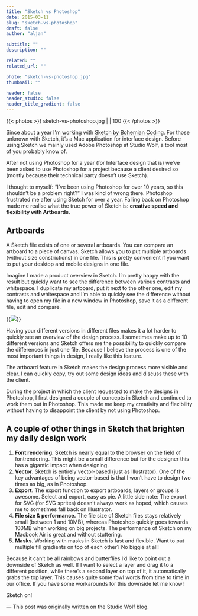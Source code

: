 ```yaml
---
title: "Sketch vs Photoshop"
date: 2015-03-11
slug: "sketch-vs-photoshop"
draft: false
author: "aljan"

subtitle: ""
description: ""

related: ""
related_url: ""

photo: "sketch-vs-photoshop.jpg"
thumbnail: ""

header: false
header_studio: false
header_title_gradient: false
---
```


{{< photos >}}
sketch-vs-photoshop.jpg |  | 100
{{< /photos >}}

Since about a year I'm working with [Sketch by Bohemian Coding](http://bohemiancoding.com/sketch/). For those unknown with Sketch, it’s a Mac application for interface design. Before using Sketch we mainly used Adobe Photoshop at Studio Wolf, a tool most of you probably know of.

After not using Photoshop for a year (for Interface design that is) we’ve been asked to use Photoshop for a project because a client desired so (mostly because their technical party doesn’t use Sketch).

I thought to myself: “I’ve been using Photoshop for over 10 years, so this shouldn’t be a problem right?” I was kind of wrong there. Photoshop frustrated me after using Sketch for over a year. Falling back on Photoshop made me realise what the true power of Sketch is: **creative speed and flexibility with Artboards**.

## Artboards

A Sketch file exists of one or several artboards. You can compare an artboard to a piece of canvas. Sketch allows you to put multiple artboards (without size constrictions) in one file. This is pretty convenient if you want to put your desktop and mobile designs in one file.

Imagine I made a product overview in Sketch. I’m pretty happy with the result but quickly want to see the difference between various contrasts and whitespace. I duplicate my artboard, put it next to the other one, edit my contrasts and whitespace and I’m able to quickly see the difference without having to open my file in a new window in Photoshop, save it as a different file, edit and compare.

{{<image src="sketch-vs-photoshop-1.png">}}

Having your different versions in different files makes it a lot harder to quickly see an overview of the design process. I sometimes make up to 10 different versions and Sketch offers me the possibility to quickly compare the differences in just one file. Because I believe the process is one of the most important things in design, I really like this feature.

The artboard feature in Sketch makes the design process more visible and clear. I can quickly copy, try out some design ideas and discuss these with the client.

During the project in which the client requested to make the designs in Photoshop, I first designed a couple of concepts in Sketch and continued to work them out in Photoshop. This made me keep my creativity and flexibility without having to disappoint the client by not using Photoshop.

## A couple of other things in Sketch that brighten my daily design work

1. **Font rendering**. Sketch is nearly equal to the browser on the field of fontrendering. This might be a small difference but for the designer this has a gigantic impact when designing.
2. **Vector**. Sketch is entirely vector-based (just as Illustrator). One of the key advantages of being vector-based is that I won’t have to design two times as big, as in Photoshop.
3. **Export**. The export function to export artboards, layers or groups is awesome. Select and export, easy as pie. A little side note: The export for SVG (for SVG sprites) doesn’t always work as hoped, which causes me to sometimes fall back on Illustrator.
4. **File size & performance.** The file size of Sketch files stays relatively small (between 1 and 10MB), whereas Photoshop quickly goes towards 100MB when working on big projects. The performance of Sketch on my Macbook Air is great and without stuttering.
5. **Masks**. Working with masks in Sketch is fast and flexible. Want to put multiple fill gradients on top of each other? No biggie at all!

Because it can’t be all rainbows and butterflies I’d like to point out a downside of Sketch as well. If I want to select a layer and drag it to a different position, while there’s a second layer on top of it, it automatically grabs the top layer. This causes quite some fowl words from time to time in our office. If you have some workarounds for this downside let me know!

Sketch on!

— This post was originally written on the Studio Wolf blog.
